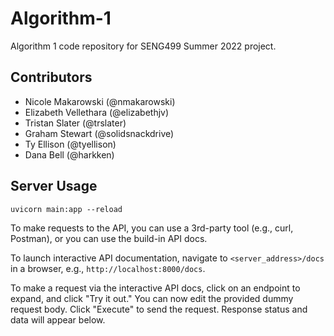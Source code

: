 # Algorithm-1
Algorithm 1 code repository for SENG499 Summer 2022 project.

## Contributors
- Nicole Makarowski (@nmakarowski)
- Elizabeth Vellethara (@elizabethjv)
- Tristan Slater (@trslater)
- Graham Stewart (@solidsnackdrive)
- Ty Ellison (@tyellison)
- Dana Bell (@harkken)

## Server Usage

```
uvicorn main:app --reload
```

To make requests to the API, you can use a 3rd-party tool (e.g., curl, Postman), or you can use the build-in API docs.

To launch interactive API documentation, navigate to `<server_address>/docs` in a browser, e.g., `http://localhost:8000/docs`.

To make a request via the interactive API docs, click on an endpoint to expand, and click "Try it out." You can now edit the provided dummy request body. Click "Execute" to send the request. Response status and data will appear below.
